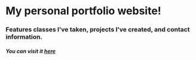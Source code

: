 # My personal portfolio website!
<h3> Features classes I've taken, projects I've created, and contact information. </h3>

<h5>You can visit it <a target="_blank" href="https://anniez432.github.io/my-website/">here</a></h5>